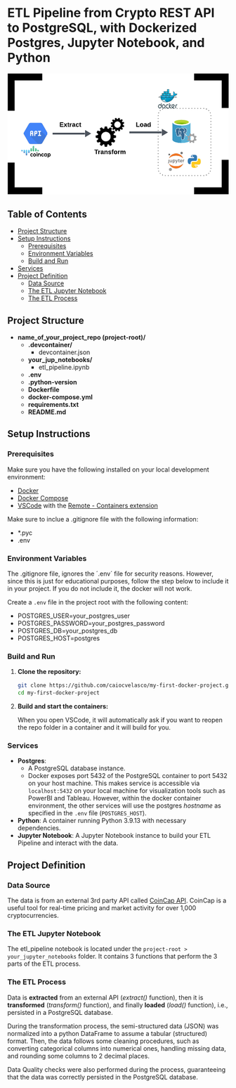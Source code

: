 # ETL Pipeline from Crypto REST API to PostgreSQL, with Dockerized Postgres, Jupyter Notebook, and Python 

<img src = "img/project01-etl.png">

## Table of Contents

- [Project Structure](#project-structure)
- [Setup Instructions](#setup-instructions)
  - [Prerequisites](#prerequisites)
  - [Environment Variables](#environment-variables)
  - [Build and Run](#build-and-run)
- [Services](#services)
- [Project Definition](#project-definition)
  - [Data Source](#data-source)
  - [The ETL Jupyter Notebook](#etl-pipeline-notebook)
  - [The ETL Process](#etl-process)
  

## Project Structure

- **name_of_your_project_repo (project-root)/**
    - **.devcontainer/**
      - devcontainer.json
    - **your_jup_notebooks/**
      - etl_pipeline.ipynb
    - **.env**
    - **.python-version**
    - **Dockerfile**
    - **docker-compose.yml**
    - **requirements.txt**
    - **README.md**

## Setup Instructions

### Prerequisites

Make sure you have the following installed on your local development environment:

- [Docker](https://www.docker.com/get-started)
- [Docker Compose](https://docs.docker.com/compose/install/)
- [VSCode](https://code.visualstudio.com/) with the [Remote - Containers extension](https://marketplace.visualstudio.com/items?itemName=ms-vscode-remote.remote-containers)

Make sure to inclue a .gitignore file with the following information:
- *.pyc
- .env

### Environment Variables

The .gitignore file, ignores the ´.env´ file for security reasons. However, since this is just for educational purposes, follow the step below to include it in your project. If you do not include it, the docker will not work.

Create a `.env` file in the project root with the following content:

- POSTGRES_USER=your_postgres_user
- POSTGRES_PASSWORD=your_postgres_password
- POSTGRES_DB=your_postgres_db
- POSTGRES_HOST=postgres

### Build and Run

1. **Clone the repository:**

   ```bash
   git clone https://github.com/caiocvelasco/my-first-docker-project.git
   cd my-first-docker-project

2. **Build and start the containers:**

    When you open VSCode, it will automatically ask if you want to reopen the repo folder in a container and it will build for you.

### Services

- **Postgres**: 
  - A PostgreSQL database instance.
  - Docker exposes port 5432 of the PostgreSQL container to port 5432 on your host machine. This makes service is accessible via `localhost:5432` on your local machine for visualization tools such as PowerBI and Tableau. However, within the docker container environment, the other services will use the postgres _hostname_ as specified in the `.env` file (`POSTGRES_HOST`).
- **Python**: A container running Python 3.9.13 with necessary dependencies.
- **Jupyter Notebook**: A Jupyter Notebook instance to build your ETL Pipeline and interact with the data. 

## Project Definition

### Data Source
  The data is from an external 3rd party API called [CoinCap API](https://docs.coincap.io/#89deffa0-ab03-4e0a-8d92-637a857d2c91). CoinCap is a useful tool for real-time pricing and market activity for over 1,000 cryptocurrencies.

### The ETL Jupyter Notebook
  The etl_pipeline notebook is located under the `project-root > your_jupyter_notebooks` folder. It contains 3 functions that perform the 3 parts of the ETL process.

### The ETL Process
  Data is **extracted** from an external API (_extract()_ function), then it is **transformed** (_transform()_ function), and finally **loaded** (_load()_ function), i.e., persisted in a PostgreSQL database.
  
  During the transformation process, the semi-structured data (JSON) was normalized into a python DataFrame to assume a tabular (structured) format. Then, the data follows some cleaning procedures, such as converting categorical columns into numerical ones, handling missing data, and rounding some columns to 2 decimal places. 
  
  Data Quality checks were also performed during the process, guaranteeing that the data was correctly persisted in the PostgreSQL database.